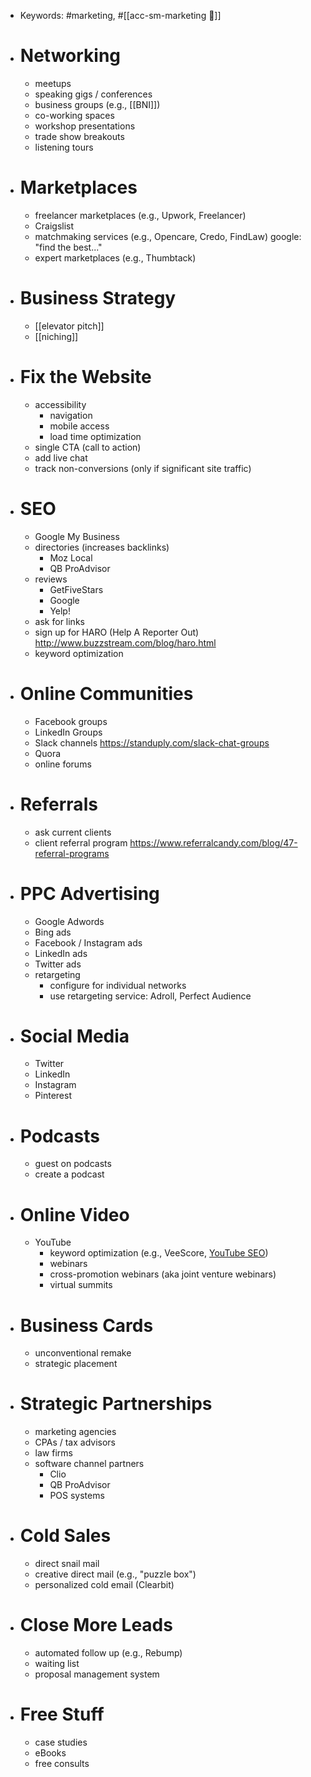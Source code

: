 - Keywords: #marketing, #[[acc-sm-marketing 📣]]
- # Networking
    - meetups
    - speaking gigs / conferences
    - business groups (e.g., [[BNI]])
    - co-working spaces
    - workshop presentations
    - trade show breakouts
    - listening tours
- # Marketplaces
    - freelancer marketplaces (e.g., Upwork, Freelancer)
    - Craigslist
    - matchmaking services (e.g., Opencare, Credo, FindLaw)
google: "find the best..."
    - expert marketplaces (e.g., Thumbtack)
- # Business Strategy
    - [[elevator pitch]]
    - [[niching]]
- # Fix the Website
    - accessibility
        - navigation
        - mobile access
        - load time optimization
    - single CTA (call to action)
    - add live chat
    - track non-conversions (only if significant site traffic)
- # SEO
    - Google My Business
    - directories (increases backlinks)
        - Moz Local
        - QB ProAdvisor
    - reviews
        - GetFiveStars
        - Google
        - Yelp!
    - ask for links
    - sign up for HARO (Help A Reporter Out)
http://www.buzzstream.com/blog/haro.html
    - keyword optimization
- # Online Communities
    - Facebook groups
    - LinkedIn Groups
    - Slack channels
https://standuply.com/slack-chat-groups
    - Quora
    - online forums
- # Referrals
    - ask current clients
    - client referral program
https://www.referralcandy.com/blog/47-referral-programs
- # PPC Advertising
    - Google Adwords
    - Bing ads
    - Facebook / Instagram ads
    - LinkedIn ads
    - Twitter ads
    - retargeting
        - configure for individual networks
        - use retargeting service: Adroll, Perfect Audience
- # Social Media
    - Twitter
    - LinkedIn
    - Instagram
    - Pinterest
- # Podcasts
    - guest on podcasts
    - create a podcast
- # Online Video
    - YouTube
        - keyword optimization (e.g., VeeScore, [YouTube SEO](https://backlinko.com/how-to-rank-youtube-videos))
        - webinars
        - cross-promotion webinars (aka joint venture webinars)
        - virtual summits
- # Business Cards
    - unconventional remake
    - strategic placement
- # Strategic Partnerships
    - marketing agencies
    - CPAs / tax advisors
    - law firms
    - software channel partners
        - Clio
        - QB ProAdvisor
        - POS systems
- # Cold Sales
    - direct snail mail
    - creative direct mail (e.g., "puzzle box")
    - personalized cold email (Clearbit)
- # Close More Leads
    - automated follow up (e.g., Rebump)
    - waiting list
    - proposal management system
- # Free Stuff
    - case studies
    - eBooks
    - free consults
